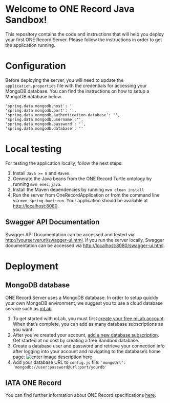 # Welcome to ONE Record Java Sandbox!
This repository contains the code and instructions that will help you deploy your first ONE Record Server. Please follow the instructions in order to get the application running.

# Configuration 
Before deploying the server, you will need to update the `application.properties` file with the credentials for accessing your MongoDB database. You can find the instructions on how to setup a MongoDB database below.
   
    'spring.data.mongodb.host': ''
    'spring.data.mongodb.port': '',
    'spring.data.mongodb.authentication-database': '',
    'spring.data.mongodb.username':'',
    'spring.data.mongodb.password': '',
    'spring.data.mongodb.database': ''

# Local testing
For testing the application locally, follow the next steps:
1. Install `Java >= 8` and `Maven`. 
2. Generate the Java beans from the ONE Record Turtle ontology by running `mvn exec:java`.
3. Install the Maven dependencies by running `mvn clean install`
4. Run the server from OneRecordApplication or from the command line via `mvn spring-boot:run`. Your application should be available at [http://localhost:8080](http://localhost:8080).

## Swagger API Documentation
Swagger API Documentation can be accessed and tested via [http://yourserverurl/swagger-ui.html](http://yourserverurl/swagger-ui.html). If you run the server locally, Swagger documentation can be accessed via [http://localhost:8080/swagger-ui.html](http://localhost:8080/swagger-ui.html).

# Deployment
## MongoDB database
ONE Record Server uses a MongoDB database. In order to setup quickly your own MongoDB environment, we suggest you to use a cloud database service such as [mLab](https://mlab.com/home).

1. To get started with mLab, you must first [create your free mLab account](https://mlab.com/signup). When that’s complete, you can add as many database subscriptions as you want. 
2. After you’ve created your account,  [add a new database subscription](https://mlab.com/create/wizard). Get started at no cost by creating a free Sandbox database.
3. Create a database user and password and retrieve your connection info after logging into your account and navigating to the database’s home page:
![enter image description here](https://docs.mlab.com/assets/screenshot-connectinfo.png)
4. Add your database URL to `config.js` file: `'mongoUrl': 'mongodb://user:password@url:port/yourdb'`

## IATA ONE Record
You can find further information about ONE Record specifications [here](https://github.com/IATA-Cargo/ONE-Record).
